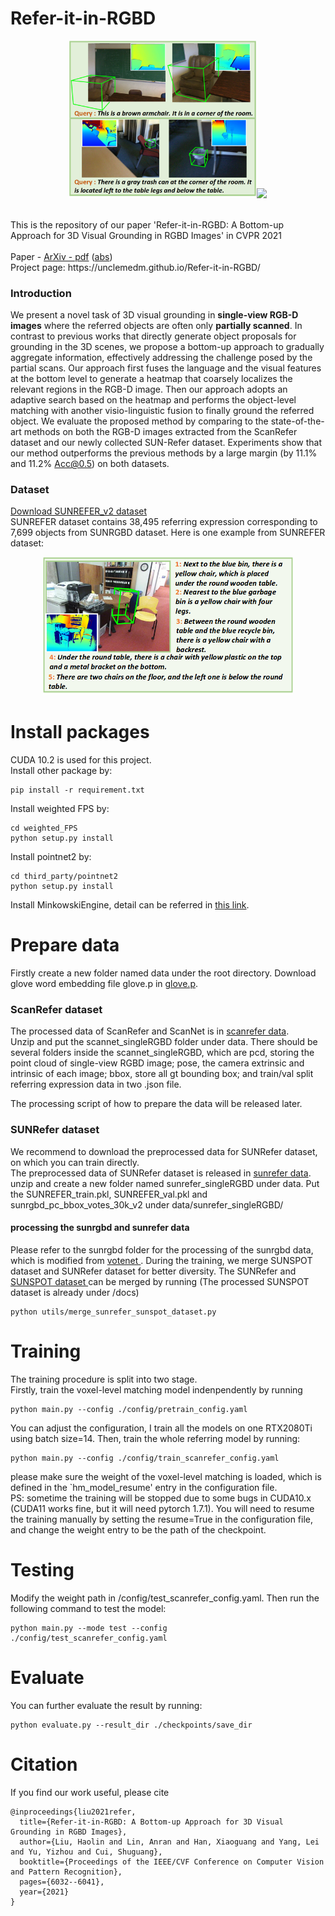 # Refer-it-in-RGBD
<p align="center"><img src="docs/teaser.png" width="300px"/><img src="docs/projectpage.gif" width="330px"></p></br>
This is the repository of our paper 'Refer-it-in-RGBD: A Bottom-up Approach for 3D Visual Grounding in RGBD Images' in CVPR 2021</br>
<br>
Paper - <a href="https://arxiv.org/pdf/2103.07894" target="__blank">ArXiv - pdf</a> (<a href="https://arxiv.org/abs/2103.07894" target="__blank">abs</a>) 
<br>
Project page: https://unclemedm.github.io/Refer-it-in-RGBD/ <br>

### Introduction
We present a novel task of 3D visual grounding in <b>single-view RGB-D images</b> where the referred objects are often only <b>partially scanned</b>. 
In contrast to previous works that directly generate object proposals for grounding in the 3D scenes, we propose a bottom-up approach to gradually aggregate information, effectively addressing the challenge posed by the partial scans. 
Our approach first fuses the language and the visual features at the bottom level to generate a heatmap that coarsely localizes the relevant regions in the RGB-D image. Then our approach adopts an adaptive search based on the heatmap and performs the object-level matching with another visio-linguistic fusion to finally ground the referred object. 
We evaluate the proposed method by comparing to the state-of-the-art methods on both the RGB-D images extracted from the ScanRefer dataset and our newly collected SUN-Refer dataset. Experiments show that our method outperforms the previous methods by a large margin (by 11.1% and 11.2%  Acc@0.5) on both datasets.

### Dataset
<a href="https://unclemedm.github.io/Refer-it-in-RGBD/SUNREFER_v2.json">Download SUNREFER_v2 dataset</a><br>
SUNREFER dataset contains 38,495 referring expression corresponding to 7,699 objects from SUNRGBD dataset. Here is one example from SUNREFER dataset:
<p align="center"><img src="docs/dataset_example.png" width="400px"/></p>

# Install packages
CUDA 10.2 is used for this project. <br>
Install other package by:
```angular2
pip install -r requirement.txt
```
Install weighted FPS by:
```angular2
cd weighted_FPS
python setup.py install
```
Install pointnet2 by:
```angular2
cd third_party/pointnet2
python setup.py install
```
Install MinkowskiEngine, detail can be referred in <a href="https://github.com/NVIDIA/MinkowskiEngine" target="__blank">this link</a>.

# Prepare data
Firstly create a new folder named data under the root directory. Download glove word embedding file glove.p in <a href='http://kaldir.vc.in.tum.de/glove.p' target='__blank'> glove.p</a>.
### ScanRefer dataset
The processed data of ScanRefer and ScanNet is in <a href="https://cuhko365-my.sharepoint.com/:f:/g/personal/115010192_link_cuhk_edu_cn/EpdaZpFCBNBKsV2LxMhf7ckBQiMSv5g6_dBb0bAV2kYRhQ?e=6fP2ri" target="__blank"> scanrefer data</a>.
<br>
 Unzip and put the scannet_singleRGBD folder under data. There should be several folders inside the scannet_singleRGBD,
 which are pcd, storing the point cloud of single-view RGBD image; pose, the camera extrinsic and intrinsic of each image; bbox, store all gt bounding box; and train/val split referring expression data in two .json file.
 

The processing script of how to prepare the data will be released later.

### SUNRefer dataset
We recommend to download the preprocessed data for SUNRefer dataset, on which you can train directly.<br>
The preprocessed data of SUNRefer dataset is released in <a href="https://cuhko365-my.sharepoint.com/:f:/g/personal/115010192_link_cuhk_edu_cn/Euyrz75TiEpElKzBxgM_21IB9Y7aMfzlol9vLhVRwiodug?e=b7JRR4" target="__blank"> sunrefer data</a>.
<br>
unzip and create a new folder named sunrefer_singleRGBD under data. Put the SUNREFER_train.pkl, SUNREFER_val.pkl and sunrgbd_pc_bbox_votes_30k_v2 under data/sunrefer_singleRGBD/ <br>
#### processing the sunrgbd and sunrefer data
Please refer to the sunrgbd folder for the processing of the sunrgbd data, which is modified from <a href='https://github.com/facebookresearch/votenet/tree/master/sunrgbd' target='__blank'> votenet </a>.
During the training, we merge SUNSPOT dataset and SUNRefer dataset for better diversity.
The SUNRefer and <a href='https://arpg.github.io/sunspot/' target='__blank'>SUNSPOT dataset </a> can be merged by running (The processed SUNSPOT dataset is already under /docs)
```angular2
python utils/merge_sunrefer_sunspot_dataset.py
```

# Training
The training procedure is split into two stage.<br>
Firstly, train the voxel-level matching model indenpendently by running
```angular2
python main.py --config ./config/pretrain_config.yaml
```
You can adjust the configuration, I train all the models on one RTX2080Ti using batch size=14.
Then, train the whole referring model by running:
```angular2
python main.py --config ./config/train_scanrefer_config.yaml
```
please make sure the weight of the voxel-level matching is loaded, which is defined in the
`hm_model_resume' entry in the configuration file.
<br>PS: sometime the training will be stopped due to some bugs in CUDA10.x (CUDA11 works fine, but it will need pytorch 1.7.1). You will need to resume the training manually
by setting the resume=True in the configuration file, and change the weight entry to be the path of the checkpoint.
# Testing
Modify the weight path in /config/test_scanrefer_config.yaml. Then run the following command to test the model:
```angular2
python main.py --mode test --config ./config/test_scanrefer_config.yaml
```
# Evaluate
You can further evaluate the result by running:
```angular2
python evaluate.py --result_dir ./checkpoints/save_dir
```
# Citation
If you find our work useful, please cite
```angular2
@inproceedings{liu2021refer,
  title={Refer-it-in-RGBD: A Bottom-up Approach for 3D Visual Grounding in RGBD Images},
  author={Liu, Haolin and Lin, Anran and Han, Xiaoguang and Yang, Lei and Yu, Yizhou and Cui, Shuguang},
  booktitle={Proceedings of the IEEE/CVF Conference on Computer Vision and Pattern Recognition},
  pages={6032--6041},
  year={2021}
}
```
